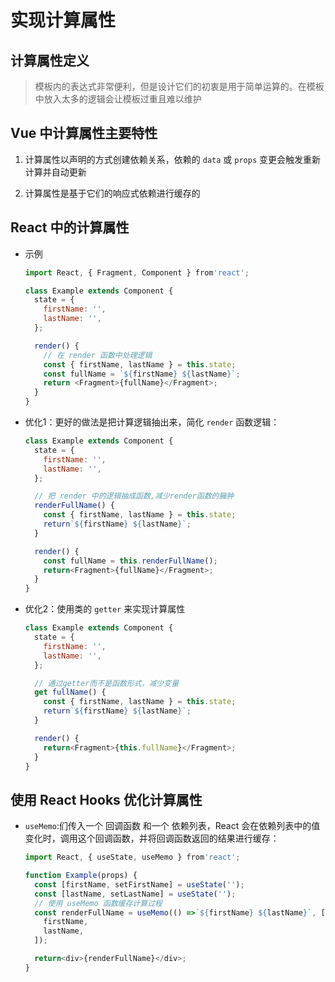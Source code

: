 # 实现计算属性

## 计算属性定义

> 模板内的表达式非常便利，但是设计它们的初衷是用于简单运算的。在模板中放入太多的逻辑会让模板过重且难以维护

## Vue 中计算属性主要特性

1. 计算属性以声明的方式创建依赖关系，依赖的 `data` 或 `props` 变更会触发重新计算并自动更新

2. 计算属性是基于它们的响应式依赖进行缓存的

## React 中的计算属性

+ 示例

  ```js
  import React, { Fragment, Component } from'react';

  class Example extends Component {
    state = {
      firstName: '',
      lastName: '',
    };

    render() {
      // 在 render 函数中处理逻辑
      const { firstName, lastName } = this.state;
      const fullName = `${firstName} ${lastName}`;
      return <Fragment>{fullName}</Fragment>;
    }
  }
  ```

+ 优化1：更好的做法是把计算逻辑抽出来，简化 `render` 函数逻辑：

  ```js
  class Example extends Component {
    state = {
      firstName: '',
      lastName: '',
    };

    // 把 render 中的逻辑抽成函数,减少render函数的臃肿
    renderFullName() {
      const { firstName, lastName } = this.state;
      return`${firstName} ${lastName}`;
    }

    render() {
      const fullName = this.renderFullName();
      return<Fragment>{fullName}</Fragment>;
    }
  }
  ```

+ 优化2：使用类的 `getter` 来实现计算属性

  ```js
  class Example extends Component {
    state = {
      firstName: '',
      lastName: '',
    };

    // 通过getter而不是函数形式，减少变量
    get fullName() {
      const { firstName, lastName } = this.state;
      return`${firstName} ${lastName}`;
    }

    render() {
      return<Fragment>{this.fullName}</Fragment>;
    }
  }
  ```

## 使用 React Hooks 优化计算属性

+ `useMemo`:们传入一个 回调函数 和一个 依赖列表，React 会在依赖列表中的值变化时，调用这个回调函数，并将回调函数返回的结果进行缓存：

  ```js
  import React, { useState, useMemo } from'react';

  function Example(props) {
    const [firstName, setFirstName] = useState('');
    const [lastName, setLastName] = useState('');
    // 使用 useMemo 函数缓存计算过程
    const renderFullName = useMemo(() =>`${firstName} ${lastName}`, [
      firstName,
      lastName,
    ]);

    return<div>{renderFullName}</div>;
  }
  ```
